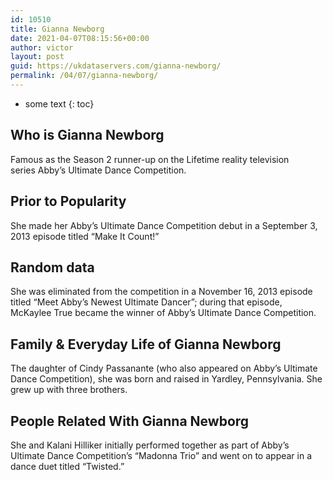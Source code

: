 ```yaml
---
id: 10510
title: Gianna Newborg
date: 2021-04-07T08:15:56+00:00
author: victor
layout: post
guid: https://ukdataservers.com/gianna-newborg/
permalink: /04/07/gianna-newborg/
---
```


* some text
{: toc}


## Who is Gianna Newborg



Famous as the Season 2 runner-up on the Lifetime reality television series Abby&#8217;s Ultimate Dance Competition.

                
                
                
## Prior to Popularity



She made her Abby&#8217;s Ultimate Dance Competition debut in a September 3, 2013 episode titled &#8220;Make It Count!&#8221;

                
                
                
## Random data



She was eliminated from the competition in a November 16, 2013 episode titled &#8220;Meet Abby&#8217;s Newest Ultimate Dancer&#8221;; during that episode, McKaylee True became the winner of Abby&#8217;s Ultimate Dance Competition.

                
                
                
## Family & Everyday Life of Gianna Newborg



The daughter of Cindy Passanante (who also appeared on Abby&#8217;s Ultimate Dance Competition), she was born and raised in Yardley, Pennsylvania. She grew up with three brothers.

                
                
                
## People Related With Gianna Newborg



She and Kalani Hilliker initially performed together as part of Abby&#8217;s Ultimate Dance Competition&#8217;s &#8220;Madonna Trio&#8221; and went on to appear in a dance duet titled &#8220;Twisted.&#8221; 

                
              
            
          
          
          